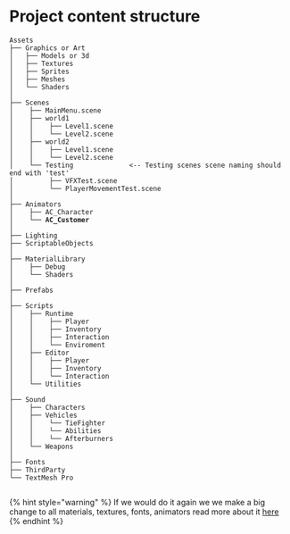 # Project content structure

<pre><code>Assets
├── Graphics or Art
│   ├── Models or 3d 
│   ├── Textures
│   ├── Sprites
│   ├── Meshes
│   └── Shaders
│
├── Scenes                     
│    ├── MainMenu.scene            
│    ├── world1                  
│    │    ├── Level1.scene
│    │    └── Level2.scene
│    ├── world2                  
│    │    ├── Level1.scene
│    │    └── Level2.scene
│    └── Testing              &#x3C;-- Testing scenes scene naming should end with 'test'
│         ├── VFXTest.scene
│         └── PlayerMovementTest.scene
│
├── Animators
│    ├── AC_Character
<strong>│    └── AC_Customer
</strong>│
├── Lighting     
├── ScriptableObjects
│
├── MaterialLibrary            
│    ├── Debug
│    └── Shaders
│
├── Prefabs                
│
├── Scripts
│    ├── Runtime          
│    │    ├── Player
│    │    ├── Inventory
│    │    ├── Interaction
│    │    └── Enviroment 
│    ├── Editor           
│    │    ├── Player
│    │    ├── Inventory
│    │    └── Interaction
│    └── Utilities         
│
├── Sound                     
│    ├── Characters
│    ├── Vehicles
│    │    └── TieFighter
│    │    └── Abilities
│    │    └── Afterburners
│    └── Weapons
│
├── Fonts
├── ThirdParty
└── TextMesh Pro

</code></pre>

{% hint style="warning" %}
If we would do it again we we make a big change to all materials, textures, fonts, animators read more about it [here](material-library.md)&#x20;
{% endhint %}
